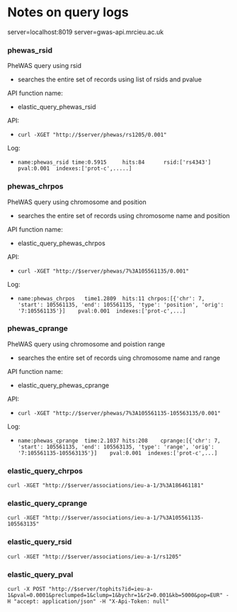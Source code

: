 
# Notes on query logs

server=localhost:8019
server=gwas-api.mrcieu.ac.uk

### phewas_rsid

PheWAS query using rsid
- searches the entire set of records using list of rsids and pvalue 

API function name:
- elastic_query_phewas_rsid

API:
- `curl -XGET "http://$server/phewas/rs1205/0.001"`

Log:
- `name:phewas_rsid	time:0.5915	    hits:84	     rsid:['rs4343']	pval:0.001	indexes:['prot-c',.....]`


### phewas_chrpos

PheWAS query using chromosome and position
- searches the entire set of records using chromosome name and position

API function name:
- elastic_query_phewas_chrpos

API:
- `curl -XGET "http://$server/phewas/7%3A105561135/0.001"`

Log:
- `name:phewas_chrpos	time1.2809	hits:11	chrpos:[{'chr': 7, 'start': 105561135, 'end': 105561135, 'type': 'position', 'orig': '7:105561135'}]	pval:0.001	indexes:['prot-c',...]`

### phewas_cprange

PheWAS query using chromosome and poistion range
- searches the entire set of records uing chromosome name and range

API function name:
- elastic_query_phewas_cprange

API:
- `curl -XGET "http://$server/phewas/7%3A105561135-105563135/0.001"`

Log:
- `name:phewas_cprange	time:2.1037	hits:208	cprange:[{'chr': 7, 'start': 105561135, 'end': 105563135, 'type': 'range', 'orig': '7:105561135-105563135'}]	pval:0.001	indexes:['prot-c',...]`


### elastic_query_chrpos

`curl -XGET "http://$server/associations/ieu-a-1/3%3A186461181"`

### elastic_query_cprange

`curl -XGET "http://$server/associations/ieu-a-1/7%3A105561135-105563135"`

### elastic_query_rsid

`curl -XGET "http://$server/associations/ieu-a-1/rs1205"`

### elastic_query_pval

`curl -X POST "http://$server/tophits?id=ieu-a-1&pval=0.0001&preclumped=1&clump=1&bychr=1&r2=0.001&kb=5000&pop=EUR" -H "accept: application/json" -H "X-Api-Token: null"`
